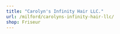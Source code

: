 ```yaml
---
title: "Carolyn's Infinity Hair LLC."
url: /milford/carolyns-infinity-hair-llc/
shop: Friseur
---
```

